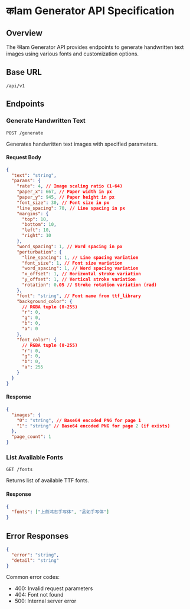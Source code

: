 # कlam Generator API Specification

## Overview

The कlam Generator API provides endpoints to generate handwritten text images using various fonts and customization options.

## Base URL

`/api/v1`

## Endpoints

### Generate Handwritten Text

`POST /generate`

Generates handwritten text images with specified parameters.

#### Request Body

```json
{
  "text": "string",
  "params": {
    "rate": 4, // Image scaling ratio (1-64)
    "paper_x": 667, // Paper width in px
    "paper_y": 945, // Paper height in px
    "font_size": 30, // Font size in px
    "line_spacing": 70, // Line spacing in px
    "margins": {
      "top": 10,
      "bottom": 10,
      "left": 10,
      "right": 10
    },
    "word_spacing": 1, // Word spacing in px
    "perturbation": {
      "line_spacing": 1, // Line spacing variation
      "font_size": 1, // Font size variation
      "word_spacing": 1, // Word spacing variation
      "x_offset": 1, // Horizontal stroke variation
      "y_offset": 1, // Vertical stroke variation
      "rotation": 0.05 // Stroke rotation variation (rad)
    },
    "font": "string", // Font name from ttf_library
    "background_color": {
      // RGBA tuple (0-255)
      "r": 0,
      "g": 0,
      "b": 0,
      "a": 0
    },
    "font_color": {
      // RGBA tuple (0-255)
      "r": 0,
      "g": 0,
      "b": 0,
      "a": 255
    }
  }
}
```

#### Response

```json
{
  "images": {
    "0": "string", // Base64 encoded PNG for page 1
    "1": "string" // Base64 encoded PNG for page 2 (if exists)
  },
  "page_count": 1
}
```

### List Available Fonts

`GET /fonts`

Returns list of available TTF fonts.

#### Response

```json
{
  "fonts": ["上首鸿志手写体", "品如手写体"]
}
```

## Error Responses

```json
{
  "error": "string",
  "detail": "string"
}
```

Common error codes:

- 400: Invalid request parameters
- 404: Font not found
- 500: Internal server error

